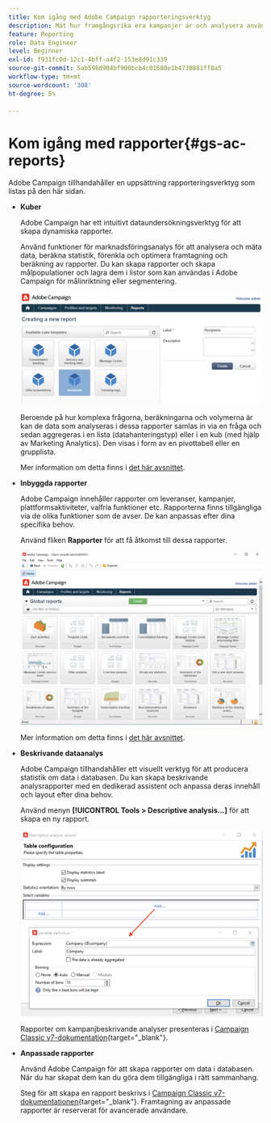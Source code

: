```yaml
---
title: Kom igång med Adobe Campaign rapporteringsverktyg
description: Mät hur framgångsrika era kampanjer är och analysera användarbeteendet
feature: Reporting
role: Data Engineer
level: Beginner
exl-id: f931fc0d-12c1-4bff-a4f2-153e8d91c339
source-git-commit: 5ab598d904bf900bcb4c01680e1b4730881ff8a5
workflow-type: tm+mt
source-wordcount: '308'
ht-degree: 5%

---
```


# Kom igång med rapporter{#gs-ac-reports}

Adobe Campaign tillhandahåller en uppsättning rapporteringsverktyg som listas på den här sidan.

* **Kuber**

  Adobe Campaign har ett intuitivt dataundersökningsverktyg för att skapa dynamiska rapporter.

  Använd funktioner för marknadsföringsanalys för att analysera och mäta data, beräkna statistik, förenkla och optimera framtagning och beräkning av rapporter. Du kan skapa rapporter och skapa målpopulationer och lagra dem i listor som kan användas i Adobe Campaign för målinriktning eller segmentering.

  ![](assets/create-a-report.png)

  Beroende på hur komplexa frågorna, beräkningarna och volymerna är kan de data som analyseras i dessa rapporter samlas in via en fråga och sedan aggregeras i en lista (datahanteringstyp) eller i en kub (med hjälp av Marketing Analytics). Den visas i form av en pivottabell eller en grupplista.

  Mer information om detta finns i [det här avsnittet](gs-cubes.md).

* **Inbyggda rapporter**

  Adobe Campaign innehåller rapporter om leveranser, kampanjer, plattformsaktiviteter, valfria funktioner etc. Rapporterna finns tillgängliga via de olika funktioner som de avser. De kan anpassas efter dina specifika behov.

  Använd fliken **Rapporter** för att få åtkomst till dessa rapporter.

  ![](assets/built-in-reports.png)

  Mer information om detta finns i [det här avsnittet](built-in-reports.md).

* **Beskrivande dataanalys**

  Adobe Campaign tillhandahåller ett visuellt verktyg för att producera statistik om data i databasen. Du kan skapa beskrivande analysrapporter med en dedikerad assistent och anpassa deras innehåll och layout efter dina behov.

  Använd menyn **[!UICONTROL Tools > Descriptive analysis...]** för att skapa en ny rapport.

  ![](assets/desc-analysis-report.png)

  Rapporter om kampanjbeskrivande analyser presenteras i [Campaign Classic v7-dokumentation](https://experienceleague.adobe.com/docs/campaign-classic/using/reporting/analyzing-populations/about-descriptive-analysis.html?lang=sv-SE){target="_blank"}.

* **Anpassade rapporter**

  Använd Adobe Campaign för att skapa rapporter om data i databasen. När du har skapat dem kan du göra dem tillgängliga i rätt sammanhang.

  Steg för att skapa en rapport beskrivs i [Campaign Classic v7-dokumentationen](https://experienceleague.adobe.com/docs/campaign-classic/using/reporting/creating-new-reports/about-reports-creation-in-campaign.html?lang=sv-SE){target="_blank"}. Framtagning av anpassade rapporter är reserverat för avancerade användare.
